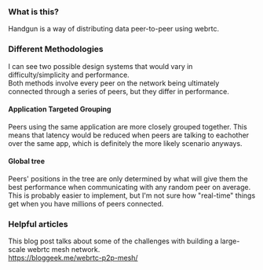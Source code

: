 ### What is this?
Handgun is a way of distributing data peer-to-peer using webrtc. 

### Different Methodologies
I can see two possible design systems that would vary in difficulty/simplicity and performance. <br/>
Both methods involve every peer on the network being ultimately connected through a series of peers, but they differ in performance.

#### Application Targeted Grouping
Peers using the same application are more closely grouped together. This means that latency would be reduced when peers are talking to eachother over the same app, which is definitely the more likely scenario anyways. 

#### Global tree
Peers' positions in the tree are only determined by what will give them the best performance when communicating with any random peer on average. This is probably easier to implement, but I'm not sure how "real-time" things get when you have millions of peers connected. 

### Helpful articles
This blog post talks about some of the challenges with building a large-scale webrtc mesh network.<br/>
https://bloggeek.me/webrtc-p2p-mesh/

